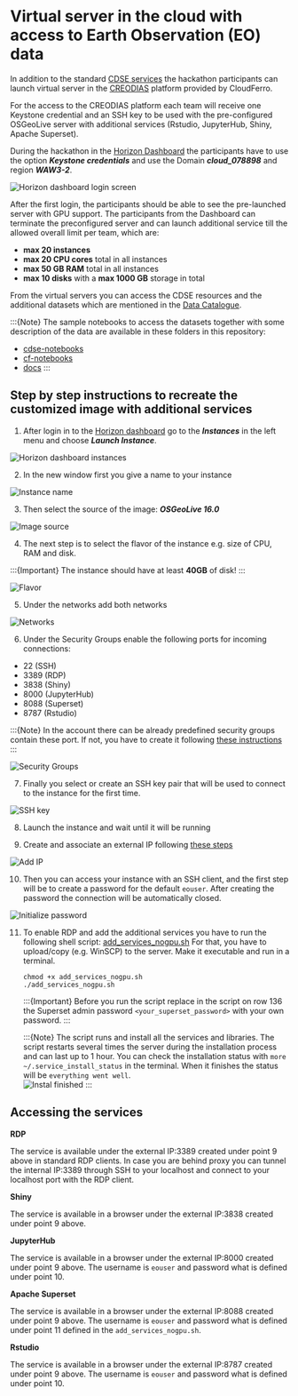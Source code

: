 # Virtual server in the cloud with access to Earth Observation (EO) data 

In addition to the standard [CDSE services](CDSE.md) the hackathon participants can launch virtual server in the [CREODIAS](https://creodias.eu/) platform provided by CloudFerro. 

For the access to the CREODIAS platform each team will receive one Keystone credential and an SSH key to be used with the pre-configured OSGeoLive server with additional services (Rstudio, JupyterHub, Shiny, Apache Superset).

During the hackathon in the [Horizon Dashboard](https://horizon.cloudferro.com/) the participants have to use the option ***Keystone credentials*** and use the Domain ***cloud_078898*** and region ***WAW3-2***.  

![Horizon dashboard login screen](img/horizon-keystone.png)

After the first login, the participants should be able to see the pre-launched server with GPU support. The participants from the Dashboard can terminate the preconfigured server and can launch additional service till the allowed overall limit per team, which are:

 - **max 20 instances**
 - **max 20 CPU cores** total in all instances
 - **max 50 GB RAM** total in all instances
 - **max 10 disks** with a **max 1000 GB** storage in total

From the virtual servers you can access the CDSE resources and the additional datasets which are mentioned in the [Data Catalogue](data-catalogue.md).

:::{Note}
The sample notebooks to access the datasets together with some description of the data are available in these folders in this repository:
 - [cdse-notebooks](https://github.com/eurostat/eubd2025_docs/tree/main/cdse-notebooks)
 - [cf-notebooks](https://github.com/eurostat/eubd2025_docs/tree/main/cf-notebooks)
 - [docs](https://github.com/eurostat/eubd2025_docs/tree/main/docs)
:::
 
## Step by step instructions to recreate the customized image with additional services

1. After login in to the [Horizon dashboard](https://horizon.cloudferro.com/) go to the ***Instances*** in the left menu and choose ***Launch Instance***.

  ![Horizon dashboard instances](img/launch-instance.png)

2. In the new window first you give a name to your instance

  ![Instance name](img/instance-name.png)

3. Then select the source of the image: ***OSGeoLive 16.0***

  ![Image source](img/source.png)

4. The next step is to select the flavor of the instance e.g. size of CPU, RAM and disk. 

  :::{Important}
  The instance should have at least **40GB** of disk!
  :::

  ![Flavor](img/flavor.png)

5. Under the networks add both networks 

  ![Networks](img/networks.png)

6. Under the Security Groups enable the following ports for incoming connections:

 - 22 (SSH)
 - 3389 (RDP)
 - 3838 (Shiny)
 - 8000 (JupyterHub)
 - 8088 (Superset)
 - 8787 (Rstudio)

:::{Note}
In the account there can be already predefined security groups contain these port. If not, you have to create it following [these instructions](https://creodias.docs.cloudferro.com/en/latest/cloud/How-to-use-Security-Groups-in-Horizon-on-Creodias.html)
:::

  ![Security Groups](img/security-groups.png)

7. Finally you select or create an SSH key pair that will be used to connect to the instance for the first time.

  ![SSH key](img/key-pair.png)

8. Launch the instance and wait until it will be running

9. Create and associate an external IP following [these steps](https://creodias.docs.cloudferro.com/en/latest/networking/How-to-Add-or-Remove-Floating-IPs-to-your-VM-on-Creodias.html)

  ![Add IP](img/add-ip.png)

10. Then you can access your instance with an SSH client, and the first step will be to create a password for the default `eouser`. After creating the password the connection will be automatically closed.

  ![Initialize password](img/pwd-change.png)

11. To enable RDP and add the additional services you have to run the following shell script: [add_services_nogpu.sh](scripts/add_services_nogpu.sh)
    For that, you have to upload/copy (e.g. WinSCP) to the server. Make it executable and run in a terminal.
    
    ```{code-block} 
    chmod +x add_services_nogpu.sh
    ./add_services_nogpu.sh
    ```
    
    :::{Important}
    Before you run the script replace in the script on row 136 the Superset admin password `<your_superset_password>` with your own password. 
    :::
    
    :::{Note}
    The script runs and install all the services and libraries. The script restarts several times the server during the installation process and can last up to 1 hour.
    You can check the installation status with `more ~/.service_install_status` in the terminal. When it finishes the status will be `everything went well`.  
    ![Instal finished](img/install-finished.png)
    :::
    
## Accessing the services

**RDP**

The service is available under the external IP:3389 created under point 9 above in standard RDP clients.  In case you are behind proxy you can tunnel the internal IP:3389 through SSH to your localhost and connect to your localhost port with the RDP client.  

**Shiny**

The service is available in a browser under the external  IP:3838 created under point 9 above. 

**JupyterHub**

The service is available in a browser under the external IP:8000 created under point 9 above. The username is `eouser` and password what is defined under point 10.   

**Apache Superset**

The service is available in a browser under the external IP:8088 created under point 9 above. The username is `eouser` and password what is defined under point 11 defined in the `add_services_nogpu.sh`.   

**Rstudio**

The service is available in a browser under the external IP:8787 created under point 9 above. The username is `eouser` and password what is defined under point 10.   


